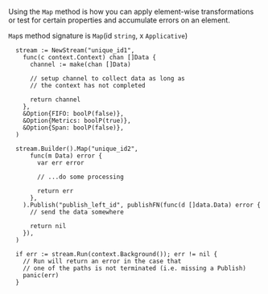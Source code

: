Using the `Map` method is how you can apply element-wise transformations or test for certain properties and accumulate errors on an element.


`Map`s method signature is `Map`(id `string`, x `Applicative`)

```golang
  stream := NewStream("unique_id1", 
    func(c context.Context) chan []Data {
      channel := make(chan []Data)
    
      // setup channel to collect data as long as 
      // the context has not completed

      return channel
    },
    &Option{FIFO: boolP(false)},
    &Option{Metrics: boolP(true)},
    &Option{Span: boolP(false)},
  )

  stream.Builder().Map("unique_id2", 
      func(m Data) error {
        var err error

        // ...do some processing

        return err
      },
    ).Publish("publish_left_id", publishFN(func(d []data.Data) error {
      // send the data somewhere

      return nil
    }),
  )

  if err := stream.Run(context.Background()); err != nil {
    // Run will return an error in the case that 
    // one of the paths is not terminated (i.e. missing a Publish)
    panic(err)
  }
```
